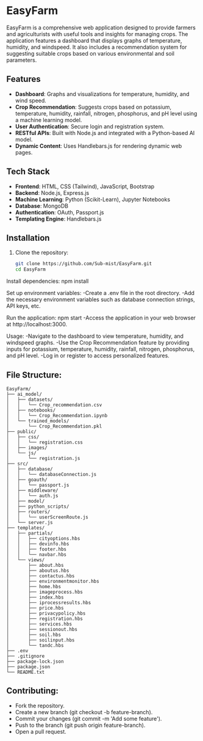 # EasyFarm

EasyFarm is a comprehensive web application designed to provide farmers and agriculturists with useful tools and insights for managing crops. The application features a dashboard that displays graphs of temperature, humidity, and windspeed. It also includes a recommendation system for suggesting suitable crops based on various environmental and soil parameters.

## Features

- **Dashboard**: Graphs and visualizations for temperature, humidity, and wind speed.
- **Crop Recommendation**: Suggests crops based on potassium, temperature, humidity, rainfall, nitrogen, phosphorus, and pH level using a machine learning model.
- **User Authentication**: Secure login and registration system.
- **RESTful APIs**: Built with Node.js and integrated with a Python-based AI model.
- **Dynamic Content**: Uses Handlebars.js for rendering dynamic web pages.

## Tech Stack

- **Frontend**: HTML, CSS (Tailwind), JavaScript, Bootstrap
- **Backend**: Node.js, Express.js
- **Machine Learning**: Python (Scikit-Learn), Jupyter Notebooks
- **Database**: MongoDB
- **Authentication**: OAuth, Passport.js
- **Templating Engine**: Handlebars.js

## Installation

1. Clone the repository:
   ```bash
   git clone https://github.com/Sub-mist/EasyFarm.git
   cd EasyFarm

Install dependencies:
npm install

Set up environment variables:
-Create a .env file in the root directory.
-Add the necessary environment variables such as database connection strings, API keys, etc.

Run the application:
npm start
-Access the application in your web browser at http://localhost:3000.

Usage:
-Navigate to the dashboard to view temperature, humidity, and windspeed graphs.
-Use the Crop Recommendation feature by providing inputs for potassium, temperature, humidity, rainfall, nitrogen, phosphorus, and pH level.
-Log in or register to access personalized features.

## File Structure:
```plaintext
EasyFarm/
├── ai_model/
│   ├── datasets/
│   │   └── Crop_recommendation.csv
│   ├── notebooks/
│   │   └── Crop_Recommendation.ipynb
│   └── trained_models/
│       └── Crop_Recommendation.pkl
├── public/
│   ├── css/
│   │   └── registration.css
│   ├── images/
│   └── js/
│       └── registration.js
├── src/
│   ├── database/
│   │   └── databaseConnection.js
│   ├── goauth/
│   │   └── passport.js
│   ├── middleware/
│   │   └── auth.js
│   ├── model/
│   ├── python_scripts/
│   ├── routers/
│   │   └── userScreenRoute.js
│   └── server.js
├── templates/
│   ├── partials/
│   │   ├── cityoptions.hbs
│   │   ├── devinfo.hbs
│   │   ├── footer.hbs
│   │   └── navbar.hbs
│   └── views/
│       ├── about.hbs
│       ├── aboutus.hbs
│       ├── contactus.hbs
│       ├── environmentmonitor.hbs
│       ├── home.hbs
│       ├── imageprocess.hbs
│       ├── index.hbs
│       ├── iprocessresults.hbs
│       ├── price.hbs
│       ├── privacypolicy.hbs
│       ├── registration.hbs
│       ├── services.hbs
│       ├── sessionout.hbs
│       ├── soil.hbs
│       ├── soilinput.hbs
│       └── tandc.hbs
├── .env
├── .gitignore
├── package-lock.json
├── package.json
└── README.txt

```


## Contributing:

- Fork the repository.
- Create a new branch (git checkout -b feature-branch).
- Commit your changes (git commit -m 'Add some feature').
- Push to the branch (git push origin feature-branch).
- Open a pull request.
